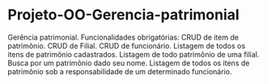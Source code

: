 # Projeto-OO-Gerencia-patrimonial
Gerência patrimonial. Funcionalidades obrigatórias: CRUD de item de patrimônio. CRUD de Filial. CRUD de funcionário. Listagem de todos os itens de patrimônio cadastrados. Listagem de todo patrimônio de uma filial. Busca por um patrimônio dado seu nome. Listagem de todos os itens de patrimônio sob a responsabilidade de um determinado funcionário.
